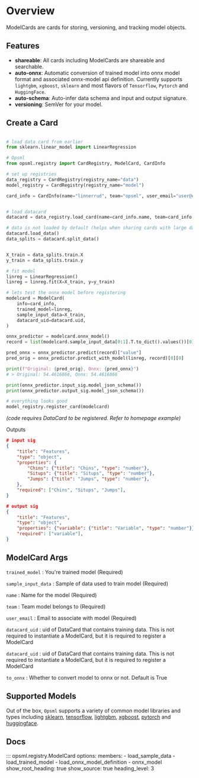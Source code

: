 # Overview

ModelCards are cards for storing, versioning, and tracking model objects.

## Features
- **shareable**: All cards including ModelCards are shareable and searchable.
- **auto-onnx**: Automatic conversion of trained model into onnx model format and associated onnx-model api definition. Currently supports `lightgbm`, `xgboost`, `sklearn` and most flavors of `Tensorflow`, `Pytorch` and `HuggingFace`.
- **auto-schema**: Auto-infer data schema and input and output signature.
- **versioning**: SemVer for your model.

## Create a Card

```python

# load data card from earlier
from sklearn.linear_model import LinearRegression

# Opsml
from opsml.registry import CardRegistry, ModelCard, CardInfo

# set up registries
data_registry = CardRegistry(registry_name="data")
model_registry = CardRegistry(registry_name="model")

card_info = CardInfo(name="linnerrud", team="opsml", user_email="user@email.com")


# load datacard
datacard = data_registry.load_card(name=card_info.name, team=card_info.team, version="1.0.0")

# data is not loaded by default (helps when sharing cards with large data)
datacard.load_data()
data_splits = datacard.split_data()


X_train = data_splits.train.X
y_train = data_splits.train.y

# fit model
linreg = LinearRegression()
linreg = linreg.fit(X=X_train, y=y_train)

# lets test the onnx model before registering
modelcard = ModelCard(
    info=card_info,
    trained_model=linreg,
    sample_input_data=X_train,
    datacard_uid=datacard.uid,
)

onnx_predictor = modelcard.onnx_model()
record = list(modelcard.sample_input_data[0:1].T.to_dict().values())[0]

pred_onnx = onnx_predictor.predict(record)["value"]
pred_orig = onnx_predictor.predict_with_model(linreg, record)[0][0]

print(f"Original: {pred_orig}, Onnx: {pred_onnx}")
# > Original: 54.4616866, Onnx: 54.4616866

print(onnx_predictor.input_sig.model_json_schema())
print(onnx_predictor.output_sig.model_json_schema())

# everything looks good
model_registry.register_card(modelcard)

```
*(code requires DataCard to be registered. Refer to homepage example)*

Outputs 

```json
# input sig
{
    "title": "Features",
    "type": "object",
    "properties": {
        "Chins": {"title": "Chins", "type": "number"},
        "Situps": {"title": "Situps", "type": "number"},
        "Jumps": {"title": "Jumps", "type": "number"},
    },
    "required": ["Chins", "Situps", "Jumps"],
}

# output sig
{
    "title": "Features",
    "type": "object",
    "properties": {"variable": {"title": "Variable", "type": "number"}},
    "required": ["variable"],
}

```

## ModelCard Args

`trained_model`
: You're trained model (Required)

`sample_input_data`
: Sample of data used to train model (Required)

`name`
: Name for the model (Required)

`team`
: Team model belongs to (Required)

`user_email`
: Email to associate with model (Required)

`datacard_uid`
: uid of DataCard that contains training data. This is not required to instantiate a ModelCard, but it is required to register a ModelCard

`datacard_uid`
: uid of DataCard that contains training data. This is not required to instantiate a ModelCard, but it is required to register a ModelCard

`to_onnx`
: Whether to convert model to onnx or not. Default is True


## Supported Models

Out of the box, `Opsml` supports a variety of common model libraries and types including [sklearn](https://scikit-learn.org/stable/index.html), [tensorflow](https://www.tensorflow.org/), [lightgbm](https://lightgbm.readthedocs.io/en/v3.3.5/), [xgboost](https://xgboost.readthedocs.io/en/stable/), [pytorch](https://pytorch.org/) and [huggingface](https://huggingface.co/).

## Docs

::: opsml.registry.ModelCard
    options:
        members:
            - load_sample_data
            - load_trained_model
            - load_onnx_model_definition
            - onnx_model
        show_root_heading: true
        show_source: true
        heading_level: 3